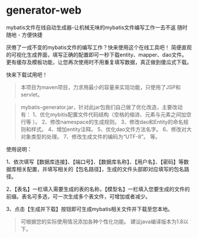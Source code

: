 # generator-web

mybatis文件在线自动生成器-让机械无味的mybatis文件编写工作一去不返
随时随地 - 方便快捷

厌倦了一成不变的mybatis文件的编写工作？快来使用这个在线工具吧！
简便直观的可视化生成界面，填写正确的配置即可一秒下载entity、mapper、dao文件。更有缓存及模板功能，让您再次使用时不用重复填写数据，真正做到傻瓜式下载。

快来下载试用吧！


> 本项目为maven项目，力求用最小的容量来实现功能，只使用了JSP和servlet。

> mybatis-generator.jar，针对此jar包我们自己做了优化改造，主要改动有：
> 1、优化mybitis配置文件代码结构（空格的缩进、元素与元素之间加空行等 ）。
> 2、修改namespace的生成规则。
> 3、修改dao和Entity的命名规则和样式。
> 4、增加entity注释。
> 5、优化dao文件方法名字。
> 6、修改对大对象类型的处理。
> 7、修改生成文件的编码为“UTF-8”。
> 等。

使用说明：  

1、依次填写【数据库连接】、【端口号】、【数据库名称】、【用户名】、【密码】等数据库相关配置，并填写相关的【包名路径】，生成的文件头部即对应填写的包名路径。  

2、【表名】一栏填入需要生成的表的名称，【模型名】一栏填入您要生成的文件的前缀。表名可多选，可一次生成多个表文件，可增加或者减少。  

3、点击【生成并下载】按钮即可生成mybatis相关文件并下载至您本地。  

>  可根据您的实际使用情况添加各种个性化功能。
>  建议java编译版本为1.8以下。
